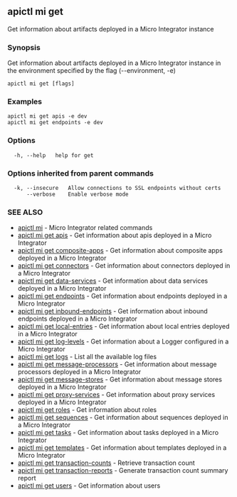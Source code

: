 ## apictl mi get

Get information about artifacts deployed in a Micro Integrator instance

### Synopsis

Get information about artifacts deployed in a Micro Integrator instance in the environment specified by the flag (--environment, -e)

```
apictl mi get [flags]
```

### Examples

```
apictl mi get apis -e dev
apictl mi get endpoints -e dev
```

### Options

```
  -h, --help   help for get
```

### Options inherited from parent commands

```
  -k, --insecure   Allow connections to SSL endpoints without certs
      --verbose    Enable verbose mode
```

### SEE ALSO

* [apictl mi](apictl_mi.md)	 - Micro Integrator related commands
* [apictl mi get apis](apictl_mi_get_apis.md)	 - Get information about apis deployed in a Micro Integrator
* [apictl mi get composite-apps](apictl_mi_get_composite-apps.md)	 - Get information about composite apps deployed in a Micro Integrator
* [apictl mi get connectors](apictl_mi_get_connectors.md)	 - Get information about connectors deployed in a Micro Integrator
* [apictl mi get data-services](apictl_mi_get_data-services.md)	 - Get information about data services deployed in a Micro Integrator
* [apictl mi get endpoints](apictl_mi_get_endpoints.md)	 - Get information about endpoints deployed in a Micro Integrator
* [apictl mi get inbound-endpoints](apictl_mi_get_inbound-endpoints.md)	 - Get information about inbound endpoints deployed in a Micro Integrator
* [apictl mi get local-entries](apictl_mi_get_local-entries.md)	 - Get information about local entries deployed in a Micro Integrator
* [apictl mi get log-levels](apictl_mi_get_log-levels.md)	 - Get information about a Logger configured in a Micro Integrator
* [apictl mi get logs](apictl_mi_get_logs.md)	 - List all the available log files
* [apictl mi get message-processors](apictl_mi_get_message-processors.md)	 - Get information about message processors deployed in a Micro Integrator
* [apictl mi get message-stores](apictl_mi_get_message-stores.md)	 - Get information about message stores deployed in a Micro Integrator
* [apictl mi get proxy-services](apictl_mi_get_proxy-services.md)	 - Get information about proxy services deployed in a Micro Integrator
* [apictl mi get roles](apictl_mi_get_roles.md)	 - Get information about roles
* [apictl mi get sequences](apictl_mi_get_sequences.md)	 - Get information about sequences deployed in a Micro Integrator
* [apictl mi get tasks](apictl_mi_get_tasks.md)	 - Get information about tasks deployed in a Micro Integrator
* [apictl mi get templates](apictl_mi_get_templates.md)	 - Get information about templates deployed in a Micro Integrator
* [apictl mi get transaction-counts](apictl_mi_get_transaction-counts.md)	 - Retrieve transaction count
* [apictl mi get transaction-reports](apictl_mi_get_transaction-reports.md)	 - Generate transaction count summary report
* [apictl mi get users](apictl_mi_get_users.md)	 - Get information about users

